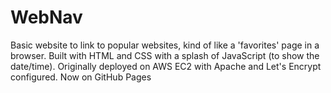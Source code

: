 # WebNav
Basic website to link to popular websites, kind of like a 'favorites' page in a browser. Built with HTML and CSS with a splash of JavaScript (to show the date/time). Originally deployed on AWS EC2 with Apache and Let's Encrypt configured. Now on GitHub Pages
